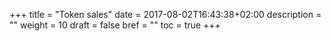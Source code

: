 +++
title = "Token sales"
date = 2017-08-02T16:43:38+02:00
description = ""
weight = 10
draft = false
bref = ""
toc = true
+++
